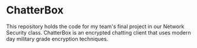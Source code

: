 # ChatterBox
This repository holds the code for my team's final project in our Network Security class. ChatterBox is an encrypted chatting client that uses modern day military grade encryption techniques.
